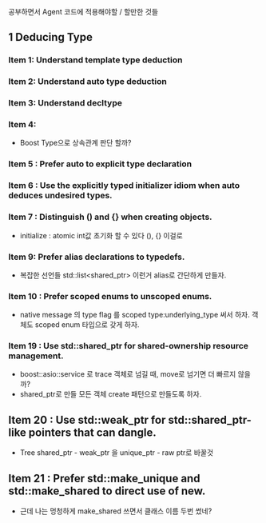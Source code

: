 공부하면서 Agent 코드에 적용해야할 / 할만한 것들

## 1 Deducing Type
### Item 1: Understand template type deduction
### Item 2: Understand auto type deduction
### Item 3: Understand decltype
### Item 4:
 * Boost Type으로 상속관계 판단 할까?
### Item 5 : Prefer auto to explicit type declaration
### Item 6 : Use the explicitly typed initializer idiom when auto deduces undesired types.
### Item 7 : Distinguish () and {} when creating objects.
 * initialize : atomic int값 초기화 할 수 있다 (), {} 이걸로
### Item 9: Prefer alias declarations to typedefs.
 * 복잡한 선언들 std::list<shared_ptr<GuidBaseTraceWrapper>> 이런거 alias로 간단하게 만들자.
### Item 10 : Prefer scoped enums to unscoped enums.
 * native message 의 type flag 를 scoped type:underlying_type 써서 하자. 객체도 scoped enum 타입으로 갖게 하자.
### Item 19 : Use std::shared_ptr for shared-ownership resource management.
 * boost::asio::service 로 trace 객체로 넘길 때, move로 넘기면 더 빠르지 않을까?
 * shared_ptr로 만들 모든 객체 create 패턴으로 만들도록 하자.
## Item 20 : Use std::weak_ptr for std::shared_ptr-like pointers that can dangle.
 * Tree  shared_ptr - weak_ptr 을 unique_ptr - raw ptr로 바꿀것
## Item 21 : Prefer std::make_unique and std::make_shared to direct use of new.
 * 근데 나는 멍청하게 make_shared 쓰면서 클래스 이름 두번 썼네?
